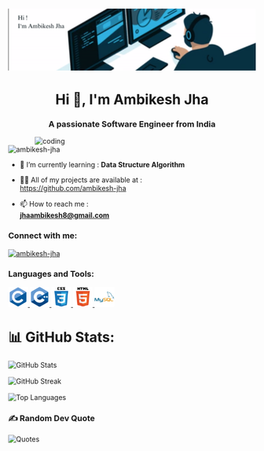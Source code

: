 ![loga](https://github.com/ambikesh-jha/ambikesh-jha/blob/main/IntroBanner%20(1).png)
<h1 align="center">Hi 👋, I'm Ambikesh Jha</h1>
<h3 align="center">A passionate Software Engineer from India</h3>
<img align="right" alt="coding" width="450" src="https://user-images.githubusercontent.com/55389276/140866485-8fb1c876-9a8f-4d6a-98dc-08c4981eaf70.gif">

<p align="left"> 
<img src="https://komarev.com/ghpvc/?username=ambikesh-jha&label=Profile%20views&color=0e75b6&style=flat" alt="ambikesh-jha" /> </p>

- 🌱 I’m currently learning : **Data Structure Algorithm**

- 👨‍💻 All of my projects are available at : <br>https://github.com/ambikesh-jha </br>

- 📫 How to reach me : <br>**jhaambikesh8@gmail.com** </br>

<h3 align="left">Connect with me:</h3>
<p align="left">
<a href="https://linkedin.com/in/ambikesh-jha" target="blank"><img align="center" src="https://raw.githubusercontent.com/rahuldkjain/github-profile-readme-generator/master/src/images/icons/Social/linked-in-alt.svg" alt="ambikesh-jha" height="30" width="40" /></a>
</p>

<h3 align="left">Languages and Tools:</h3>
<p align="left"> <a href="https://www.cprogramming.com/" target="_blank" rel="noreferrer"> <img src="https://raw.githubusercontent.com/devicons/devicon/master/icons/c/c-original.svg" alt="c" width="40" height="40"/> </a> <a href="https://www.w3schools.com/cpp/" target="_blank" rel="noreferrer"> <img src="https://raw.githubusercontent.com/devicons/devicon/master/icons/cplusplus/cplusplus-original.svg" alt="cplusplus" width="40" height="40"/> </a> <a href="https://www.w3schools.com/css/" target="_blank" rel="noreferrer"> <img src="https://raw.githubusercontent.com/devicons/devicon/master/icons/css3/css3-original-wordmark.svg" alt="css3" width="40" height="40"/> </a> <a href="https://www.w3.org/html/" target="_blank" rel="noreferrer"> <img src="https://raw.githubusercontent.com/devicons/devicon/master/icons/html5/html5-original-wordmark.svg" alt="html5" width="40" height="40"/> </a> <a href="https://www.mysql.com/" target="_blank" rel="noreferrer"> <img src="https://raw.githubusercontent.com/devicons/devicon/master/icons/mysql/mysql-original-wordmark.svg" alt="mysql" width="40" height="40"/> </a> </p>

# 📊 GitHub Stats:
<p><img align="center" alt="GitHub Stats" width="455" src="https://github-readme-stats.vercel.app/api?username=ambikesh-jha&theme=dark&hide_border=false&include_all_commits=true&count_private=true" /></p>
<p><img align="center" alt="GitHub Streak" width="455" src="https://github-readme-streak-stats.herokuapp.com/?user=ambikesh-jha&theme=dark&hide_border=false" /></p>
<p><img align="center" alt="Top Languages" width="455" src="https://github-readme-stats.vercel.app/api/top-langs/?username=ambikesh-jha&theme=dark&hide_border=false&include_all_commits=true&count_private=true&layout=compact" /></p>

### ✍️ Random Dev Quote
<p><img align="center" alt="Quotes" width="600" src="https://quotes-github-readme.vercel.app/api?type=horizontal&theme=dark&hide" /></p>



